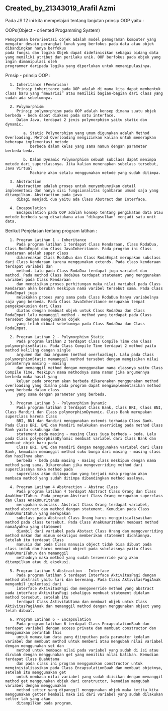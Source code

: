 ## Created_by_21343019_Arafil Azmi

Pada JS 12 ini kita mempelajari tentang lanjutan prinsip OOP yaitu :

  OOPs(Object - oriented Progamming System)
  
    Pemograman berorientasi objek adalah model pemograman komputer yang mengatur desain perangkat lunak yang berfokus pada data atau objek dibandingkan hanya berfokus  
    pada fungsi dan logika Objek dapat didefinisikan sebagai bidang data yang memiliki atribut dan perilaku unik. OOP berfokus pada objek yang ingin dimanipulasi oleh 
    programmer daripada logika yang diperlukan untuk memanipulasinya.
    
  Prnsip - prinsip OOP : 
      
      1. Inheritance (Pewarisan)
         Prinsip inheritance pada OOP adalah di mana kita dapat membentuk class baru yang “mewarisi” atau memiliki bagian-bagian dari class yang sudah ada sebelumnya.
         
      2. Polymorphism
         Prinsip polymorphism pada OOP adalah konsep dimana suatu objek berbeda - beda dapat diakses pada satu interface.
         Dalam Java, terdapat 2 jenis polymorphism yaitu static dan dynamic.
         
            a. Static Polymorphism yang umum digunakan adalah Method Overloading. Method Overloading mengizinkan kalian untuk menerapkan beberapa implementasi metode 
               berbeda dalam kelas yang sama namun dengan parameter berbeda-beda.
            
            b. Dalam Dynamic Polymorphism sebuah subclass dapat menimpa metode dari superclassnya. Jika kalian menerapkan subclass tersebut, Java Virtual
               Machine akan selalu menggunakan metode yang sudah ditimpa.
          
      3. Abstraction
         Abstraction adalah proses untuk menyembunyikan detail implementasi dan hanya sisi fungsionalitas (gambaran umum) saja yang ditampilkan. Abstraction pada java   
         dibagi menjadi dua yaitu ada Class Abstract dan Interface.
      
      4. Encapsulation
         Encapsulation pada OOP adalah konsep tentang pengikatan data atau metode berbeda yang disatukana atau "dikapsulkan" menjadi satu unit data.
         
  Berikut Penjelasan tentang program latihan :
      
      1. Program Latihan 1 - Inheritance
         Pada program latihan 1 terdapat Class Kendaraan, Class RodaDua, Class RodaEmpat dan Class JavaInheritance. Pada program ini Class Kendaraan adalah super class
         dikarenakan Class RodaDua dan Class RodaEmpat merupakan subclass dari Class Kendaraan karena menggunakan extends. Pada class kendaraan terdapat variabel dan 
         method. Lalu pada Class RodaDua terdapat juga variabel dan method. Pada method Class RodaDua terdapat statement yang menggunakan variabel pada Class Kendaraan 
         dan mengisikan proses perhitungan maka nilai variabel pada Class Kendaraan akan berubah meskipun nama varibel tersebut sama. Pada Class RodaEmpat juga 
         melakukan proses yang sama pada Class RodaDua hanya variabelnya saja yang berbeda. Pada Class JavaInheritance merupakan tempat pengeksekusian dari Class 
         diatas dengan membuat objek untuk Class RodaDua dan Class RodaEmpat lalu memanggil method - method yang terdapat pada Class tersebut dengan menggunakan objek 
         yang telah dibuat sebelumnya pada Class RodaDua dan Class RodaEmpat.
         
      2. Program Latihan 2 - Polymorphism Static
         Pada program latihan 2 terdapat Class Compile Time dan Class polymorphismStatic. Pada Class Compile Time terdapat 2 method yaitu method keliling dengan single 
         argumen dan dua argumen (method overloading). Lalu pada Class polymorphismStatic memanggil method tersebut dengan mengisikan nilai paramternya masing - masing 
         dan memanggil method dengan menggunakan nama classnya yaitu Class Compile Time. Meskipun nama methodnya sama namun jika argumennya berbeda maka hasil yang 
         keluar pada program akan berbeda dikarenakan menggunakan method overloading yang dimana pada program dapat mengimplementasikan method yang berbeda dalam class 
         yang sama dengan parameter yang berbeda.
         
      3. Program Latihan 3 - Polymorphism Dynamic
         Pada program latihan 3 terdapat Class Bank, Class BRI, Class BNI, Class Mandiri dan Class polymorphismDynamic. Class Bank merupakan superclass karena Class 
         BRI, BNI dan Mandiri menggunakan extends terhadap Class Bank. Pada Class BRI, BNI dan Mandiri melakukan overriding pada method Class Bank yaitu sukubunga dan 
         statement pada masing - masing Class juga berbeda - beda. Lalu pada Class polymorphismDynamic membuat variabel dari Class Bank dan membuat objek baru pada
         Class BRI. BNI dan Mandiri dengan menggunakan variabel dari Class Bank, kemudian memanggil method suku bunga dari masing - masing class dan hasilnya akan 
         berbeda - beda pada masing - masing class meskipun dengan nama method yang sama. Dikarenakan jika mengoverriding method dari superclassnya maka method pada 
         superclass akan ditimpa dan yang terjadi maka program akan membaca method yang sudah ditimpa dibandingkan method asalnya.
      
      4. Program Latihan 4 Abstraction - Abstrac Class
         Pada program latihan 4 terdapat Abstract Class Orang dan Class AnakUmur1Tahun. Pada program Abstract Class Orang merupakan superclass dan Class AnakUmur1tahun
         merupakan subclass. Abstract Class Orang terdapat variabel, method abstract dan method dengan statement. Kemudian pada Class AnakUmur1tahun yang merupakan 
         subclass pada Abstract Class Orang harus menginisialisasikan method pada class tersebut. Pada Class AnakUmur1tahun membuat method namaAyahku yang statement 
         diambil dari variabel pada Abstact Class Orang dan mengoverriding method makan dan minum sekaligus memberikan statement didalamnya. Setelah itu terdapat Class 
         manusia dan pada Class manusia object tidak bisa dibuat pada class induk dan harus membuat object pada subclassnya yaitu Class AnakUmur1Tahun dan memanggil 
         methodnya maka method yang sudah teroverride yang akan ditampilkan atau di eksekusi.
         
      5. Program Latihan 5 Abstraction - Interface
         Pada program latihan 5 terdapat Interface AktivitasPagi dengan method abstract yaitu lari dan berenang. Pada Class AktivitasPagiAnak mengambil implentasi dari 
         interface AktivitasPagi dan mengoverride method yang abstract pada interface AktivitasPagi sekaligus membuat statement didalam method tersebut, setelah itu 
         terdapat Class AktivitaUtama dan membuat objek untuk Class AktivitasPagiAnak dan memanggil method dengan menggunakan object yang telah dibuat.
      
      6. Program Latihan 6 - Encapsulation
         Pada program latihan 6 terdapat Class EncapsulationBuah dan terdapat variabel dengan access private dan membuat constructor dan menggunakan perintah this 
         untuk memasukan data yang diinputkan pada paramater kedalam variabel dan membuat method untuk memberi atau mengubah nilai variabel dengan menggunakan set dan 
         method untuk membaca nilai pada variabel yang sudah di isi atau dirubah dengan menggunakan get yang memiliki nilai balikan. Kemudian terdapat Class BuahUtama 
         dan pada class ini program menggunakan constructor untuk menginisialisasikan pada Class EncapsulationBuah dan membuat objeknya, setelah itu menggunakan get
         untuk membaca nilai variabel yang sudah diisikan dengan memanggil method get menggunakan objek dari constructor, kemudian mengubah variabel dengan menggunakan 
         method setter yang dipanggil menggunakan objek maka ketika kita menggunakan getter kembali maka isi dari variabel yang sudah dilakukan setter lah yang akan 
         ditampilkan pada program.
         
         
